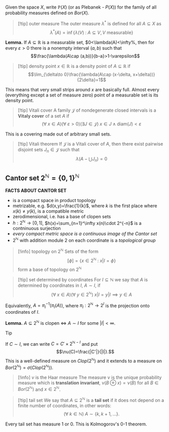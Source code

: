 Given the space $X$, write $\mathbb{P}(X)$ (or as Plebanek - $P(X)$) for the family of all probability measures defined on $Bor(X)$. 

> [!tip] outer measure
> The outer measure $\lambda^*$ is defined for all $A\subseteq X$ as 
> $$\lambda^*(A)=\inf\{\lambda(V)\;:\;A\subseteq V, V\text{ measurable}\}$$

**Lemma.** If $A\subseteq\mathbb{R}$ is a measurable set, $0<\lambda(A)<\infty%, then for every $\varepsilon>0$ there is a nonempty interval $(a,b)$ such that 
$$\frac{\lambda(A\cap (a,b))}{b-a}>1-\varepsilon$$

> [!tip] density point
> $x\in\mathbb{R}$ is a density point of $A\subseteq\mathbb{R}$ if 
> $$\lim_{\delta\to 0}\frac{\lambda(A\cap (x-\delta, x+\delta))}{2\delta}=1$$

This means that very small strips around $x$ are basically full.
Almost every (everything except a set of measure zero) point of a measurable set is its density point.


> [!tip] Vitali cover
> A family $\mathcal{J}$ of nondegenerate closed intervals is a **Vitaly cover** of a set $A$ if
> $$(\forall\;x\in A)(\forall\;\varepsilon>0)(\exists J\in\mathcal{J})\;x\in J\;\land\;\text{diam}(J)<\varepsilon$$

This is a covering made out of arbitrary small sets.

> [!tip] Vitali theorem
> If $\mathcal{J}$ is a Vitali cover of $A$, then there exist pairwise disjoint sets $J_n\in\mathcal{J}$ such that 
> $$\lambda(A-\bigcup J_n)=0$$

## Cantor set $2^\mathbb{N}=\{0,1\}^\mathbb{N}$ 
**FACTS ABOUT CANTOR SET**
- is a compact space in product topology
- metrizable, e.g. $d(x,y)=\frac{1}{k}$, where $k$ is the first place where $x(k)\neq y(k)$, is a compatible metric
- zerodimensional, i.e. has a base of clopen sets
- $h:2^\mathbb{N}\to[0,1]$, $h(x)=\sum_{n=1}^\infty x(n)\cdot 2^{-n}$ is a contninuous surjection 
- *every compact metric space is a continuous image of the Cantor set*
- $2^\mathbb{N}$ with addition module $2$ on each coordinate is a *topological group*

 
> [!info] topology on $2^\mathbb{N}$
> Sets of the form
> $$[\phi]=\{x\in2^\mathbb{N}\;:\;x|I=\phi\}$$
> form a base of topology on $2^\mathbb{N}$


>[!tip] set determined by coordinates
>For $I\subseteq\mathbb{N}$ we say that $A$ is determined by coordinates in $I$, $A\sim I$, if
>$$(\forall\;x\in A)(\forall\;y\in2^\mathbb{N})\;x|I=y|I\implies y\in A$$

Equivalently, $A=\pi_I^{-1}(\pi_I(A))$, where $\pi_I:2^\mathbb{N}\to 2^I$ is the projection onto coordinates of $I$.


**Lemma.** $A\subseteq 2^\mathbb{N}$ is clopen $\iff$ $A\sim I$ for some $|I|<\infty$.

> [!tip]
> If $C\sim I$, we can write $C=C'\times 2^{\mathbb{N}-I}$ and put
> $$\nu(C)=\frac{|C'|}{|I|}.$$
> This is a well-defined measure on $Clop(2^\mathbb{N})$ and it extends to a measure on $Bor(2^\mathbb{N})=\sigma(Clop(2^\mathbb{N}))$.

>[!info] $\nu$ is the Haar measure
>The measure $\nu$ is the unique probability measure which is **translation invariant**, $\nu(B\oplus x)=\nu(B)$ for all $B\in Bor(2^\mathbb{N})$ and $x\in2^\mathbb{N}$.

>[!tip] tail set
>We say that $A\subseteq 2^\mathbb{N}$ is a **tail set** if it does not depend on a finite number of coordinates, in other words:
>$$(\forall\;k\in\mathbb{N})\;A\sim\{k, k+1,...\}.$$

Every tail set has measure $1$ or $0$. This is Kolmogorov's 0-1 theorem.